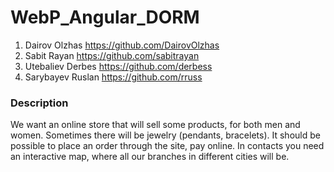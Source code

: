 # WebP_Angular_DORM
1. Dairov Olzhas https://github.com/DairovOlzhas
2. Sabit Rayan https://github.com/sabitrayan
3. Utebaliev Derbes https://github.com/derbess
4. Sarybayev Ruslan https://github.com/rruss


### Description

We want an online store that will sell some products, for both men and women. Sometimes there will be jewelry (pendants, bracelets).
It should be possible to place an order through the site, pay online. In contacts you need an interactive map, where all our branches in different cities will be.
